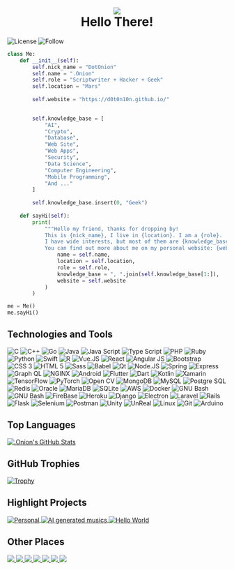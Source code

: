 <h1 align=center>
    <img src="https://media.giphy.com/media/KGMzZvWa5su2O5LCVR/giphy.gif" />
    <br />
    Hello There!
</h1>

![License](https://img.shields.io/github/license/d0t0n10n/d0t0n10n.svg)
![Follow](https://img.shields.io/github/followers/d0t0n10n.svg?style=social&label=Follow&maxAge=2592000)

```python
class Me:
    def __init__(self):
        self.nick_name = "DotOnion"
        self.name = ".Onion"
        self.role = "Scriptwriter + Hacker + Geek"
        self.location = "Mars"
        
        self.website = "https://d0t0n10n.github.io/"
        

        self.knowledge_base = [
            "AI",
            "Crypto",
            "Database",
            "Web Site",
            "Web Apps",
            "Security",
            "Data Science",
            "Computer Engineering",
            "Mobile Programming",
            "And ..."
        ]
        
        self.knowledge_base.insert(0, "Geek")
        
    def sayHi(self):
        print(
            """Hello my friend, thanks for dropping by!
            This is {nick_name}, I live in {location}. I am a {role}.
            I have wide interests, but most of them are {knowledge_base}.
            You can find out more about me on my personal website: {website}""".format(
                name = self.name,
                location = self.location,
                role = self.role,
                knowledge_base = ", ".join(self.knowledge_base[1:]),
                website = self.website
            )
        )

me = Me()
me.sayHi()
```

## Technologies and Tools 

![C](https://img.shields.io/badge/C-A8B9CC?style=flat&logo=c&logoColor=white)
![C++](https://img.shields.io/badge/C%2B%2B-00599C?style=flat&logo=c%2B%2B&logoColor=white)
![Go](https://img.shields.io/badge/Go-00ADD8?style=flat&logo=go&logoColor=white)
![Java](https://img.shields.io/badge/Java-007396?style=flat&logo=java&logoColor=white)
![Java Script](https://img.shields.io/badge/JavaScript-F7DF1E?style=flat&logo=javascript&logoColor=white)
![Type Script](https://img.shields.io/badge/TypeScript-3178C6?style=flat&logo=typescript&logoColor=white)
![PHP](https://img.shields.io/badge/PHP-777BB4?style=flat&logo=php&logoColor=white)
![Ruby](https://img.shields.io/badge/Ruby-CC342D?style=flat&logo=ruby&logoColor=white)
![Python](https://img.shields.io/badge/Python-3776AB?style=flat&logo=python&logoColor=white)
![Swift](https://img.shields.io/badge/Swift-FA7343?style=flat&logo=swift&logoColor=white)
![R](https://img.shields.io/badge/R-276DC3?style=flat&logo=r&logoColor=white)
![Vue.JS](https://img.shields.io/badge/Vue.JS-4FC08D?style=flat&logo=vue.js&logoColor=white)
![React](https://img.shields.io/badge/React-61DAFB?style=flat&logo=react&logoColor=white)
![Angular JS](https://img.shields.io/badge/AngularJS-E23237?style=flat&logo=angularjs&logoColor=white)
![Bootstrap](https://img.shields.io/badge/Bootstrap-7952B3?style=flat&logo=bootstrap&logoColor=white)
![CSS 3](https://img.shields.io/badge/CSS3-1572B6?style=flat&logo=css3&logoColor=white)
![HTML 5](https://img.shields.io/badge/HTML5-E34F26?style=flat&logo=html5&logoColor=white)
![Sass](https://img.shields.io/badge/Sass-CC6699?style=flat&logo=sass&logoColor=white)
![Babel](https://img.shields.io/badge/Babel-F9DC3E?style=flat&logo=babel&logoColor=white)
![Qt](https://img.shields.io/badge/Qt-41CD52?style=flat&logo=qt&logoColor=white)
![Node.JS](https://img.shields.io/badge/Node.JS-339933?style=flat&logo=node.js&logoColor=white)
![Spring](https://img.shields.io/badge/Spring-6DB33F?style=flat&logo=spring&logoColor=white)
![Express](https://img.shields.io/badge/Express-000000?style=flat&logo=express&logoColor=white)
![Graph QL](https://img.shields.io/badge/GraphQL-E10098?style=flat&logo=graphql&logoColor=white)
![NGINX](https://img.shields.io/badge/NGINX-009639?style=flat&logo=nginx&logoColor=white)
![Android](https://img.shields.io/badge/Android-3DDC84?style=flat&logo=android&logoColor=white)
![Flutter](https://img.shields.io/badge/Flutter-02569B?style=flat&logo=flutter&logoColor=white)
![Dart](https://img.shields.io/badge/Dart-0175C2?style=flat&logo=dart&logoColor=white)
![Kotlin](https://img.shields.io/badge/Kotlin-0095D5?style=flat&logo=kotlin&logoColor=white)
![Xamarin](https://img.shields.io/badge/Xamarin-3498DB?style=flat&logo=xamarin&logoColor=white)
![TensorFlow](https://img.shields.io/badge/TensorFlow-FF6F00?style=flat&logo=tensorflow&logoColor=white)
![PyTorch](https://img.shields.io/badge/PyTorch-EE4C2C?style=flat&logo=pytorch&logoColor=white)
![Open CV](https://img.shields.io/badge/OpenCV-5C3EE8?style=flat&logo=opencv&logoColor=white)
![MongoDB](https://img.shields.io/badge/MongoDB-47A248?style=flat&logo=mongodb&logoColor=white)
![MySQL](https://img.shields.io/badge/MySQL-4479A1?style=flat&logo=mysql&logoColor=white)
![Postgre SQL](https://img.shields.io/badge/PostgreSQL-336791?style=flat&logo=postgresql&logoColor=white)
![Redis](https://img.shields.io/badge/Redis-DC382D?style=flat&logo=redis&logoColor=white)
![Oracle](https://img.shields.io/badge/Oracle-F80000?style=flat&logo=oracle&logoColor=white)
![MariaDB](https://img.shields.io/badge/MariaDB-003545?style=flat&logo=mariadb&logoColor=white)
![SQLite](https://img.shields.io/badge/SQLite-003B57?style=flat&logo=sqlite&logoColor=white)
![AWS](https://img.shields.io/badge/AWS-232F3E?style=flat&logo=amazon-aws&logoColor=white)
![Docker](https://img.shields.io/badge/Docker-2498ED?style=flat&logo=docker&logoColor=white)
![GNU Bash](https://img.shields.io/badge/Bash-4EAA25?style=flat&logo=gnu-bash&logoColor=white)
![GNU Bash](https://img.shields.io/badge/Bash-4EAA25?style=flat&logo=gnu-bash&logoColor=white)
![FireBase](https://img.shields.io/badge/FireBase-FFCA28?style=flat&logo=firebase&logoColor=white)
![Heroku](https://img.shields.io/badge/Heroku-430098?style=flat&logo=heroku&logoColor=white)
![Django](https://img.shields.io/badge/Django-092E20?style=flat&logo=django&logoColor=white)
![Electron](https://img.shields.io/badge/Electron-47848F?style=flat&logo=electron&logoColor=white)
![Laravel](https://img.shields.io/badge/Laravel-FF2D20?style=flat&logo=laravel&logoColor=white)
![Rails](https://img.shields.io/badge/Rails-CC0000?style=flat&logo=ruby-on-rails&logoColor=white)
![Flask](https://img.shields.io/badge/Flask-000000?style=flat&logo=flask&logoColor=white)
![Selenium](https://img.shields.io/badge/Selenium-43B02A?style=flat&logo=selenium&logoColor=white)
![Postman](https://img.shields.io/badge/Postman-FF6C37?style=flat&logo=postman&logoColor=white)
![Unity](https://img.shields.io/badge/Unity-000000?style=flat&logo=unity&logoColor=white)
![UnReal](https://img.shields.io/badge/Unreal-313131?style=flat&logo=unreal-engine&logoColor=white)
![Linux](https://img.shields.io/badge/Linux-FCC624?style=flat&logo=linux&logoColor=white)
![Git](https://img.shields.io/badge/Git-F05032?style=flat&logo=git&logoColor=white)
![Arduino](https://img.shields.io/badge/Arduino-00979D?style=flat&logo=arduino&logoColor=white)

## Top Languages 

<a href="https://github.com/1nj3ct0rrr">
  <img align="center" src="https://github-readme-stats.vercel.app/api/top-langs/?username=d0t0n10n&hide=c%2B%2B,c,html&title_color=6aa6f8&text_color=8a919a&icon_color=6aa6f8&bg_color=0e1116" alt=".Onion's GitHub Stats" />
</a>

## GitHub Trophies 

[![Trophy](https://github-profile-trophy.vercel.app/?username=d0t0n10n&theme=nord&column=7)](https://github.com/ryo-ma/github-profile-trophy)

## Highlight Projects 

<a href="https://github.com/d0t0n10n/d0t0n10n.github.io">
    <img align="center" src="https://github-readme-stats.vercel.app/api/pin/?username=d0t0n10n&repo=d0t0n10n.github.io&show_icons=true&line_height=27&title_color=6aa6f8&text_color=8a919a&icon_color=6aa6f8&bg_color=0e1116" alt="Personal" />
</a>

<a href="https://github.com/d0t0n10n/musics">
    <img align="center" src="https://github-readme-stats.vercel.app/api/pin/?username=d0t0n10n&repo=musics&show_icons=true&line_height=27&title_color=6aa6f8&text_color=8a919a&icon_color=6aa6f8&bg_color=0e1116" alt="AI generated musics" />
</a>

<a href="https://github.com/d0t0n10n/helloworlds">
    <img align="center" src="https://github-readme-stats.vercel.app/api/pin/?username=d0t0n10n&repo=HelloWorlds&show_icons=true&line_height=27&title_color=6aa6f8&text_color=8a919a&icon_color=6aa6f8&bg_color=0e1116" alt="Hello World" />
</a>

## Other Places 

<p>
  <a href="mailto:d0t0n10n@pm.me">
    <img src="https://img.shields.io/badge/ProtonMail-8B89CC?style=flat&logo=protonmail&logoColor=white" />
  </a>
  <a href="https://soundcloud.com/d0t0n10n">
    <img src="https://img.shields.io/badge/SoundCloud-FF3300?style=flat&logo=soundcloud&logoColor=white" />
  </a>
  <a href="https://dotonion.medium.com/">
    <img src="https://img.shields.io/badge/Medium-000000?style=flat&logo=medium&logoColor=white" />
  </a>
  <a href="https://github.com/d0t0n10n">
    <img src="https://img.shields.io/badge/GitHub-181717?style=flat&logo=github&logoColor=white" />
  </a>
  <a href="https://hashnode.com/@dotonion">
    <img src="https://img.shields.io/badge/HashNode-2962FF?style=flat&logo=hashnode&logoColor=white" />
  </a>
  <a href="https://dev.to/dotonion">
    <img src="https://img.shields.io/badge/Dev.To-0A0A0A?style=flat&logo=dev.to&logoColor=white" />
  </a>
  <a href="https://codeforces.com/profile/1nj3ct0r">
    <img src="https://img.shields.io/badge/CodeForces-1F8ACB?style=flat&logo=codeforces&logoColor=white" />
  </a>
</p>
